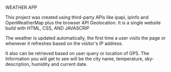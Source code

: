 WEATHER APP


This project was created using third-party APIs like ipapi, ipinfo and OpenWeatherMap plus the browser API Geolocation. It is a single website build with HTML, CSS, AND JAVASCRIP

The weather is updated automatically, the first time a user visits the page or whenever it refreshes based on the visitor's IP address.

It also can be retrieved based on user query or location of GPS. 
The Information you will get to see will be the city name, temperature, sky-description, humidity and current date. 

